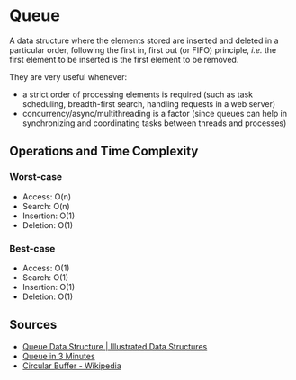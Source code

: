 # Queue
A data structure where the elements stored are inserted and deleted in a particular order, following the first in, first out (or FIFO) principle, *i.e.* the first element to be inserted is the first element to be removed. 

They are very useful whenever:
- a strict order of processing elements is required (such as task scheduling, breadth-first search, handling requests in a web server)
- concurrency/async/multithreading is a factor (since queues can help in synchronizing and coordinating tasks between threads and processes)
## Operations and Time Complexity

### Worst-case
- Access: O(n)
- Search: O(n)
- Insertion: O(1)
- Deletion: O(1)
### Best-case
- Access: O(1)
- Search: O(1)
- Insertion: O(1)
- Deletion: O(1)
## Sources
- [Queue Data Structure | Illustrated Data Structures](https://www.youtube.com/watch?v=mDCi1lXd9hc)
- [Queue in 3 Minutes](https://www.youtube.com/watch?v=D6gu-_tmEpQ)
- [Circular Buffer - Wikipedia](https://en.wikipedia.org/wiki/Circular_buffer)